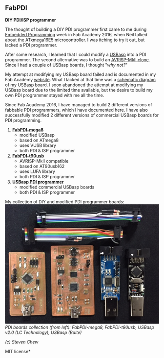 ## FabPDI
**DIY PDI/ISP programmer**

The thought of building a DIY PDI programmer first came to me during [Embedded Programming](http://archive.fabacademy.org/2016/fablabsingapore/students/98/exercise08.html) week in Fab Academy 2016, when Neil talked about the ATxmega16E5 microcontroller. I was itching to try it out, but lacked a PDI programmer.

After some research, I learned that I could modify a [USBasp](http://www.fischl.de/usbasp/) into a PDI programmer. The second alternative was to build an [AVRISP-MkII clone](http://www.fourwalledcubicle.com/AVRISP.php). Since I had a couple of USBasp boards, I thought "*why not?*"

My attempt at modifying my USBasp board failed and is documented in my Fab Academy [website](http://archive.fabacademy.org/2016/fablabsingapore/students/98/exercise08.html). What I lacked at that time was a [schematic diagram](images/usbasp_v2.0_sch.jpg) of my USBasp board. I soon abandoned the attempt at modifying my USBasp board due to the limited time available, but the desire to build my own PDI programmer stayed with me all the time.

Since Fab Academy 2016, I have managed to build 2 different versions of fabbable PDI programmers, which I have documented here. I have also successfully modified 2 different versions of commercial USBasp boards for PDI programming.

1. [**FabPDI-mega8**](fabpdi-mega8.md)
   * modified USBasp
   * based on ATmega8
   * uses VUSB library
   * both PDI & ISP programmer
2. [**FabPDI-t90usb**](fabpdi-t90usb.md)
   * AVRISP-MkII compatible
   * based on AT90usb162
   * uses LUFA library
   * both PDI & ISP programmer
3. [**USBasp PDI programmer**](usbasp-mods.md)
   * modified commercial USBasp boards
   * both PDI & ISP programmer

My collection of DIY and modified PDI programmer boards:
![PDI-programmer collection](images/pdi-boards.jpg)
*PDI boards collection (from left): FabPDI-mega8, FabPDI-t90usb, USBasp v2.0 (LC Technology), USBasp (Baite)*

*(c) Steven Chew*

MIT license*
